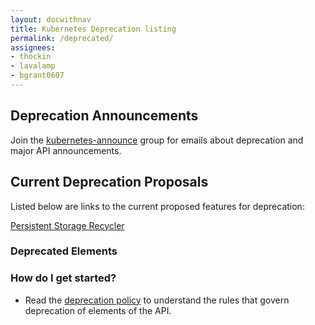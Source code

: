 ```yaml
---
layout: docwithnav
title: Kubernetes Deprecation listing
permalink: /deprecated/
assignees:
- thockin
- lavalamp
- bgrant0607
---
```


## Deprecation Announcements

Join the [kubernetes-announce](https://groups.google.com/forum/#!forum/kubernetes-announce) group for emails about deprecation and major API announcements.

## Current Deprecation Proposals

Listed below are links to the current proposed features for deprecation:

[Persistent Storage Recycler](pv-recycler.md)

### Deprecated Elements


### How do I get started?

- Read the [deprecation policy](https://github.com/kubernetes/kubernetes.github.io/blob/master/docs/deprecation-policy.md) to 
understand the rules that govern deprecation of elements of the API.
